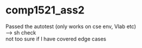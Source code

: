 # comp1521_ass2

Passed the autotest (only works on cse env, Vlab etc)
<br />  --> sh check 
<br />not too sure if I have covered edge cases
